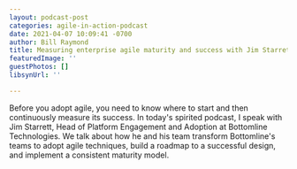 ```yaml
---
layout: podcast-post
categories: agile-in-action-podcast
date: 2021-04-07 10:09:41 -0700
author: Bill Raymond
title: Measuring enterprise agile maturity and success with Jim Starret at Bottomline
featuredImage: ''
guestPhotos: []
libsynUrl: ''

---
```

Before you adopt agile, you need to know where to start and then continuously measure its success. In today's spirited podcast, I speak with Jim Starrett, Head of Platform Engagement and Adoption at Bottomline Technologies. We talk about how he and his team transform Bottomline's teams to adopt agile techniques, build a roadmap to a successful design, and implement a consistent maturity model.